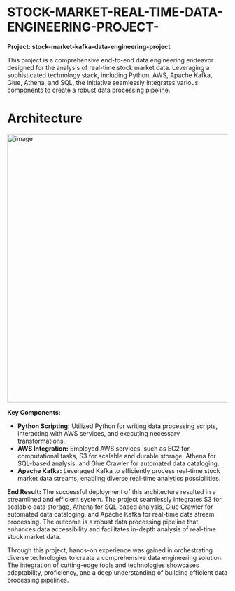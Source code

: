 # STOCK-MARKET-REAL-TIME-DATA-ENGINEERING-PROJECT-


**Project: stock-market-kafka-data-engineering-project**

This project is a comprehensive end-to-end data engineering endeavor designed for the analysis of real-time stock market data. Leveraging a sophisticated technology stack, including Python, AWS, Apache Kafka, Glue, Athena, and SQL, the initiative seamlessly integrates various components to create a robust data processing pipeline.

# Architecture
<img width="612" alt="image" src="https://github.com/dedhiaraj2002/STOCK-MARKET-REAL-TIME-DATA-ENGINEERING-PROJECT-/assets/58104026/484f39c2-0041-41dc-bd68-b4bc7cb0e017">


**Key Components:**
- **Python Scripting:** Utilized Python for writing data processing scripts, interacting with AWS services, and executing necessary transformations.
- **AWS Integration:** Employed AWS services, such as EC2 for computational tasks, S3 for scalable and durable storage, Athena for SQL-based analysis, and Glue Crawler for automated data cataloging.
- **Apache Kafka:** Leveraged Kafka to efficiently process real-time stock market data streams, enabling diverse real-time analytics possibilities.

**End Result:**
The successful deployment of this architecture resulted in a streamlined and efficient system. The project seamlessly integrates S3 for scalable data storage, Athena for SQL-based analysis, Glue Crawler for automated data cataloging, and Apache Kafka for real-time data stream processing. The outcome is a robust data processing pipeline that enhances data accessibility and facilitates in-depth analysis of real-time stock market data.

Through this project, hands-on experience was gained in orchestrating diverse technologies to create a comprehensive data engineering solution. The integration of cutting-edge tools and technologies showcases adaptability, proficiency, and a deep understanding of building efficient data processing pipelines.
